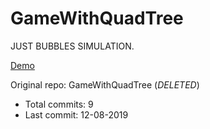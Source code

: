 # GameWithQuadTree

JUST BUBBLES SIMULATION.

[Demo](https://hoangtran0410.github.io/p5js-playground/just-bubles/)

Original repo: GameWithQuadTree (*DELETED*)
+ Total commits: 9
+ Last commit: 12-08-2019
